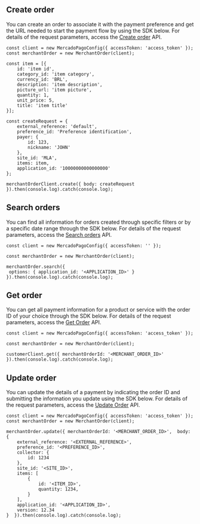 ## Create order 

You can create an order to associate it with the payment preference and get the URL needed to start the payment flow by using the SDK below. For details of the request parameters, access the [Create order](/developers/en/reference/merchant_orders/_merchant_orders/post) API.

```node
const client = new MercadoPagoConfig({ accessToken: 'access_token' });
const merchantOrder = new MerchantOrder(client);

const item = [{
	id: 'item id',
	category_id: 'item category',
	currency_id: 'BRL',
	description: 'item description',
	picture_url: 'item picture',
	quantity: 1,
	unit_price: 5,
	title: 'item title'
}];

const createRequest = {
	external_reference: 'default',
	preference_id: 'Preference identification',
	payer: {
		id: 123,
		nickname: 'JOHN'
	},
	site_id: 'MLA',
	items: item,
	application_id: '10000000000000000'
};

merchantOrderClient.create({ body: createRequest }).then(console.log).catch(console.log);
```

## Search orders

You can find all information for orders created through specific filters or by a specific date range through the SDK below. For details of the request parameters, access the [Search orders](/developers/en/reference/merchant_orders/_merchant_orders_search/get) API.

```node
const client = new MercadoPagoConfig({ accessToken: '' });

const merchantOrder = new MerchantOrder(client);

merchantOrder.search({
 options: { application_id: '<APPLICATION_ID>' } }).then(console.log).catch(console.log);
```

## Get order

You can get all payment information for a product or service with the order ID of your choice through the SDK below. For details of the request parameters, access the [Get Order](/developers/en/reference/merchant_orders/_merchant_orders_id/get) API.

```node
const client = new MercadoPagoConfig({ accessToken: 'access_token' });

const merchantOrder = new MerchantOrder(client);

customerClient.get({ merchantOrderId: '<MERCHANT_ORDER_ID>' }).then(console.log).catch(console.log);
```

## Update order

You can update the details of a payment by indicating the order ID and submitting the information you update using the SDK below. For details of the request parameters, access the [Update Order](/developers/en/reference/merchant_orders/_merchant_orders_id/put) API.

```node
const client = new MercadoPagoConfig({ accessToken: 'access_token' });
const merchantOrder = new MerchantOrder(client);

merchantOrder.update({ merchantOrderId: '<MERCHANT_ORDER_ID>',  body: {
	external_reference: '<EXTERNAL_REFERENCE>',
	preference_id: '<PREFERENCE_ID>',
	collector: {
		id: 1234
	},
	site_id: '<SITE_ID>',
	items: [
		{
			id: '<ITEM_ID>',
			quantity: 1234,
		}
	],
	application_id: '<APPLICATION_ID>',
	version: 12.34
}  }).then(console.log).catch(console.log);
```